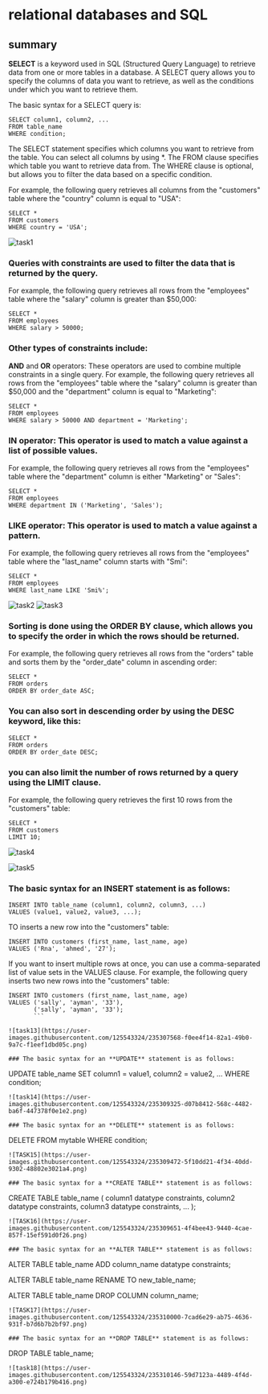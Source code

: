 # relational databases and SQL

## summary
**SELECT** is a keyword used in SQL (Structured Query Language) to retrieve data from one or more tables in a database. A SELECT query allows you to specify the columns of data you want to retrieve, as well as the conditions under which you want to retrieve them.

The basic syntax for a SELECT query is:
```
SELECT column1, column2, ...
FROM table_name
WHERE condition;
```
The SELECT statement specifies which columns you want to retrieve from the table. You can select all columns by using *. The FROM clause specifies which table you want to retrieve data from. The WHERE clause is optional, but allows you to filter the data based on a specific condition.

For example, the following query retrieves all columns from the "customers" table where the "country" column is equal to "USA":
```
SELECT *
FROM customers
WHERE country = 'USA';
```
![task1](https://user-images.githubusercontent.com/125543324/235305599-40107976-73aa-40e3-94f3-3518e47de205.png)

### Queries with **constraints** are used to filter the data that is returned by the query.
For example, the following query retrieves all rows from the "employees" table where the "salary" column is greater than $50,000:
```
SELECT *
FROM employees
WHERE salary > 50000;
```
### Other types of constraints include:

**AND** and **OR** operators: These operators are used to combine multiple constraints in a single query. For example, the following query retrieves all rows from the "employees" table where the "salary" column is greater than $50,000 and the "department" column is equal to "Marketing":
```
SELECT *
FROM employees
WHERE salary > 50000 AND department = 'Marketing';
```
### **IN** operator: This operator is used to match a value against a list of possible values.
For example, the following query retrieves all rows from the "employees" table where the "department" column is either "Marketing" or "Sales":
```
SELECT *
FROM employees
WHERE department IN ('Marketing', 'Sales');
```
### **LIKE** operator: This operator is used to match a value against a pattern. 
For example, the following query retrieves all rows from the "employees" table where the "last_name" column starts with "Smi":
```
SELECT *
FROM employees
WHERE last_name LIKE 'Smi%';
```
![task2](https://user-images.githubusercontent.com/125543324/235305971-52f42317-9aad-4d88-9d7d-71999c85b1b9.png)
![task3](https://user-images.githubusercontent.com/125543324/235306045-930c8968-6038-48ea-b9ad-e339138f153a.png)

### **Sorting** is done using the ORDER BY clause, which allows you to specify the order in which the rows should be returned. 
For example, the following query retrieves all rows from the "orders" table and sorts them by the "order_date" column in ascending order:
```
SELECT *
FROM orders
ORDER BY order_date ASC;
```
### You can also sort in descending order by using the **DESC** keyword, like this:
```
SELECT *
FROM orders
ORDER BY order_date DESC;
```
### you can also limit the number of rows returned by a query using the **LIMIT** clause. 
For example, the following query retrieves the first 10 rows from the "customers" table:
```
SELECT *
FROM customers
LIMIT 10;
```
![task4](https://user-images.githubusercontent.com/125543324/235306268-c056d221-f9a8-4f97-88e6-583503eec763.png)

![task5](https://user-images.githubusercontent.com/125543324/235306327-f5729f46-6de2-4e6f-a59d-3030729b6c61.png)

### The basic syntax for an **INSERT** statement is as follows:
```
INSERT INTO table_name (column1, column2, column3, ...)
VALUES (value1, value2, value3, ...);
```

TO inserts a new row into the "customers" table:
```
INSERT INTO customers (first_name, last_name, age)
VALUES ('Rna', 'ahmed', '27');
```
If you want to insert multiple rows at once, you can use a comma-separated list of value sets in the VALUES clause. For example, the following query inserts two new rows into the "customers" table:
```
INSERT INTO customers (first_name, last_name, age)
VALUES ('sally', 'ayman', '33'),
       ('sally', 'ayman', '33');
       ```

![task13](https://user-images.githubusercontent.com/125543324/235307568-f0ee4f14-82a1-49b0-9a7c-f1eef1dbd05c.png)

### The basic syntax for an **UPDATE** statement is as follows:
```
UPDATE table_name
SET column1 = value1, column2 = value2, ...
WHERE condition;
```
![task14](https://user-images.githubusercontent.com/125543324/235309325-d07b8412-568c-4482-ba6f-447378f0e1e2.png)

### The basic syntax for an **DELETE** statement is as follows:
```
DELETE FROM mytable
WHERE condition;
```
![TASK15](https://user-images.githubusercontent.com/125543324/235309472-5f10dd21-4f34-40dd-9302-48802e3021a4.png)

### The basic syntax for a **CREATE TABLE** statement is as follows:
```
CREATE TABLE table_name (
  column1 datatype constraints,
  column2 datatype constraints,
  column3 datatype constraints,
  ...
);
```
![TASK16](https://user-images.githubusercontent.com/125543324/235309651-4f4bee43-9440-4cae-857f-15ef591d0f26.png)

### The basic syntax for an **ALTER TABLE** statement is as follows:
```
ALTER TABLE table_name
ADD column_name datatype constraints;

ALTER TABLE table_name
RENAME TO new_table_name;

ALTER TABLE table_name
DROP COLUMN column_name;
```
![TASK17](https://user-images.githubusercontent.com/125543324/235310000-7cad6e29-ab75-4636-931f-b7d6b7b2bf97.png)

### The basic syntax for an **DROP TABLE** statement is as follows:
```
DROP TABLE table_name;
```
![task18](https://user-images.githubusercontent.com/125543324/235310146-59d7123a-4489-4f4d-a300-e724b179b416.png)
